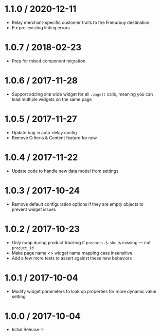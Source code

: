 1.1.0 / 2020-12-11
==================

  * Relay merchant-specific customer traits to the Friendbuy destination
  * Fix pre-existing linting errors

1.0.7 / 2018-02-23
==================

  * Prep for mixed component migration

1.0.6 / 2017-11-28
==================

  * Support adding site wide widget for all `.page()` calls, meaning you can load multiple widgets on the same page 

1.0.5 / 2017-11-27
==================

  * Update bug in auto-delay config
  * Remove Criteria & Content feature for now

1.0.4 / 2017-11-22
==================

  * Update code to handle new data model from settings 

1.0.3 / 2017-10-24
==================

  * Remove default configuration options if they are empty objects to prevent widget issues 

1.0.2 / 2017-10-23
==================

  * Only noop during product tracking if `products.$.sku` is missing — not `product_id`
  * Make page name <> widget name mapping case insensitive
  * Add a few more tests to assert against these new behaviors

1.0.1 / 2017-10-04
==================

  * Modify widget parameters to look up properties for more dynamic value setting 

1.0.0 / 2017-10-04
==================

  * Initial Release :sparkles:
